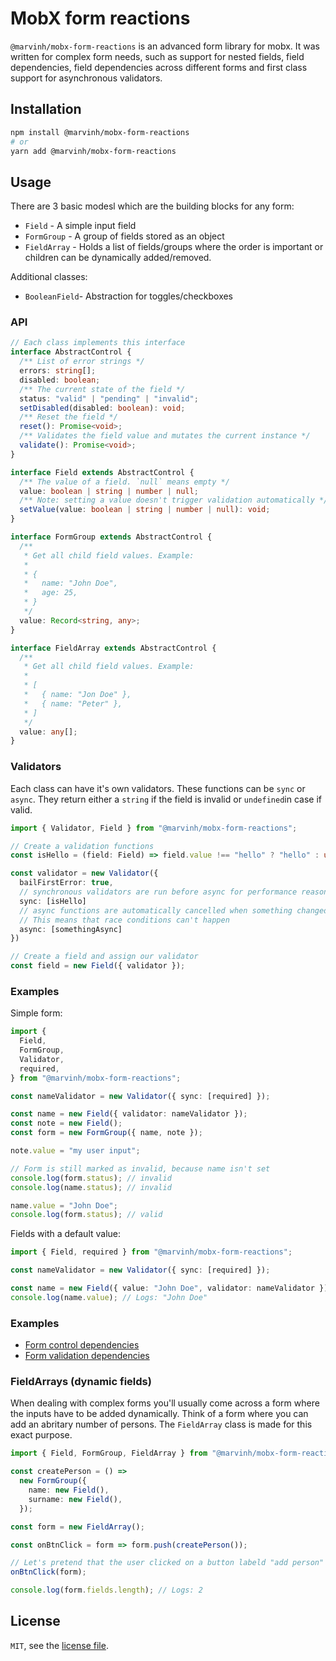 # MobX form reactions

`@marvinh/mobx-form-reactions` is an advanced form library for mobx. It was written for
complex form needs, such as support for nested fields, field dependencies,
field dependencies across different forms and first class support for
asynchronous validators.

## Installation

```bash
npm install @marvinh/mobx-form-reactions
# or
yarn add @marvinh/mobx-form-reactions
```

## Usage

There are 3 basic modesl which are the building blocks for any form:

* `Field` - A simple input field
* `FormGroup` - A group of fields stored as an object
* `FieldArray` - Holds a list of fields/groups where the order is important or children can be dynamically added/removed.

Additional classes:

* `BooleanField`- Abstraction for toggles/checkboxes

### API

```ts
// Each class implements this interface
interface AbstractControl {
  /** List of error strings */
  errors: string[];
  disabled: boolean;
  /** The current state of the field */
  status: "valid" | "pending" | "invalid";
  setDisabled(disabled: boolean): void;
  /** Reset the field */
  reset(): Promise<void>;
  /** Validates the field value and mutates the current instance */
  validate(): Promise<void>;
}

interface Field extends AbstractControl {
  /** The value of a field. `null` means empty */
  value: boolean | string | number | null;
  /** Note: setting a value doesn't trigger validation automatically */
  setValue(value: boolean | string | number | null): void;
}

interface FormGroup extends AbstractControl {
  /**
   * Get all child field values. Example:
   *
   * {
   *   name: "John Doe",
   *   age: 25,
   * }
   */
  value: Record<string, any>;
}

interface FieldArray extends AbstractControl {
  /**
   * Get all child field values. Example:
   *
   * [
   *   { name: "Jon Doe" },
   *   { name: "Peter" },
   * ]
   */
  value: any[];
}
```

### Validators

Each class can have it's own validators. These functions can be `sync` or
`async`. They return either a `string` if the field is invalid or `undefined`in
case if valid.

```ts
import { Validator, Field } from "@marvinh/mobx-form-reactions";

// Create a validation functions
const isHello = (field: Field) => field.value !== "hello" ? "hello" : undefined;

const validator = new Validator({
  bailFirstError: true,
  // synchronous validators are run before async for performance reasons
  sync: [isHello]
  // async functions are automatically cancelled when something changed.
  // This means that race conditions can't happen
  async: [somethingAsync]
})

// Create a field and assign our validator
const field = new Field({ validator });
```

### Examples

Simple form:

```ts
import {
  Field,
  FormGroup,
  Validator,
  required,
} from "@marvinh/mobx-form-reactions";

const nameValidator = new Validator({ sync: [required] });

const name = new Field({ validator: nameValidator });
const note = new Field();
const form = new FormGroup({ name, note });

note.value = "my user input";

// Form is still marked as invalid, because name isn't set
console.log(form.status); // invalid
console.log(name.status); // invalid

name.value = "John Doe";
console.log(form.status); // valid
```

Fields with a default value:

```ts
import { Field, required } from "@marvinh/mobx-form-reactions";

const nameValidator = new Validator({ sync: [required] });

const name = new Field({ value: "John Doe", validator: nameValidator });
console.log(name.value); // Logs: "John Doe"
```

### Examples

* [Form control dependencies](examples/)
* [Form validation dependencies](examples/)

### FieldArrays (dynamic fields)

When dealing with complex forms you'll usually come across a form where
the inputs have to be added dynamically. Think of a form where you can
add an abritary number of persons. The `FieldArray` class is made for
this exact purpose.

```ts
import { Field, FormGroup, FieldArray } from "@marvinh/mobx-form-reactions";

const createPerson = () =>
  new FormGroup({
    name: new Field(),
    surname: new Field(),
  });

const form = new FieldArray();

const onBtnClick = form => form.push(createPerson());

// Let's pretend that the user clicked on a button labeld "add person"
onBtnClick(form);

console.log(form.fields.length); // Logs: 2
```

## License

`MIT`, see the [license file](./LICENSE.md).

